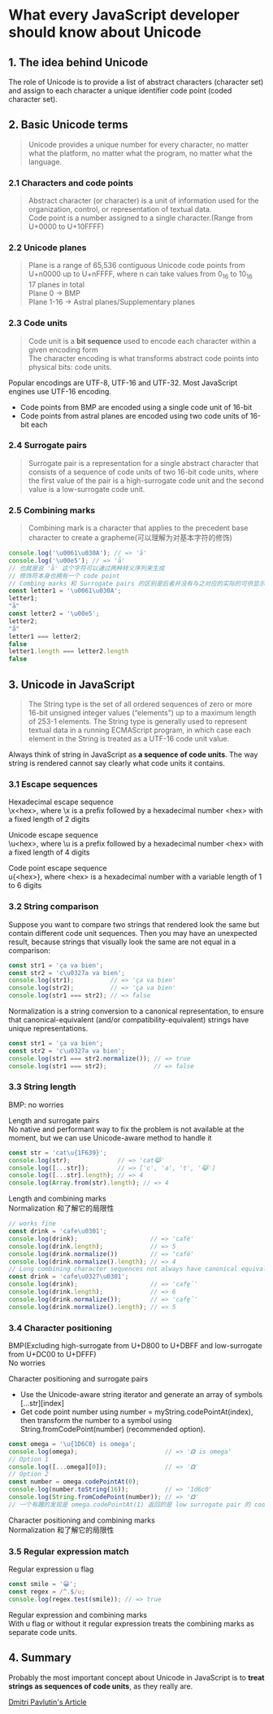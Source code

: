 # What every JavaScript developer should know about Unicode
## 1. The idea behind Unicode
The role of Unicode is to provide a list of abstract characters (character set) and assign to each character a unique identifier code point (coded character set).
## 2. Basic Unicode terms
> Unicode provides a unique number for every character,
no matter what the platform,
no matter what the program,
no matter what the language. 
### 2.1 Characters and code points
> Abstract character (or character) is a unit of information used for the organization, control, or representation of textual data.  
> Code point is a number assigned to a single character.(Range from U+0000 to U+10FFFF)

### 2.2 Unicode planes
> Plane is a range of 65,536 contiguous Unicode code points from U+n0000 up to U+nFFFF, where n can take values from 0<sub>16</sub> to 10<sub>16</sub>  
17 planes in total   
Plane 0 -> BMP   
Plane 1-16 -> Astral planes/Supplementary planes  

### 2.3 Code units
> Code unit is a **bit sequence** used to encode each character within a given encoding form  
The character encoding is what transforms abstract code points into physical bits: code units.  

Popular encodings are UTF-8, UTF-16 and UTF-32. Most JavaScript engines use UTF-16 encoding.  

- Code points from BMP are encoded using a single code unit of 16-bit
- Code points from astral planes are encoded using two code units of 16-bit each

### 2.4 Surrogate pairs
> Surrogate pair is a representation for a single abstract character that consists of a sequence of code units of two 16-bit code units, where the first value of the pair is a high-surrogate code unit and the second value is a low-surrogate code unit.   

### 2.5 Combining marks
> Combining mark is a character that applies to the precedent base character to create a grapheme(可以理解为对基本字符的修饰)  

```javascript
console.log('\u0061\u030A'); // => 'å'
console.log('\u00e5'); // => 'å'
// 也就是说 'å' 这个字符可以通过两种转义序列来生成
// 修饰符本身也拥有一个 code point
// Combing marks 和 Surrogate pairs 的区别是后者并没有与之对应的实际的可供显示的字符
const letter1 = '\u0061\u030A';
letter1;
"å"
const letter2 = '\u00e5';
letter2;
"å"
letter1 === letter2;
false
letter1.length === letter2.length
false  
```
## 3. Unicode in JavaScript
> The String type is the set of all ordered sequences of zero or more 16-bit unsigned integer values (“elements”) up to a maximum length of 253-1 elements. The String type is generally used to represent textual data in a running ECMAScript program, in which case each element in the String is treated as a UTF-16 code unit value.  

Always think of string in JavaScript as **a sequence of code units**. The way string is rendered cannot say clearly what code units it contains.

### 3.1 Escape sequences  

Hexadecimal escape sequence  
\x\<hex>, where \x is a prefix followed by a hexadecimal number \<hex> with a fixed length of 2 digits

Unicode escape sequence  
\u\<hex>, where \u is a prefix followed by a hexadecimal number \<hex> with a fixed length of 4 digits

Code point escape sequence  
u{\<hex>}, where \<hex> is a hexadecimal number with a variable length of 1 to 6 digits

### 3.2 String comparison

Suppose you want to compare two strings that rendered look the same but contain different code unit sequences. Then you may have an unexpected result, because strings that visually look the same are not equal in a comparison:
```javascript
const str1 = 'ça va bien';
const str2 = 'c\u0327a va bien';
console.log(str1);          // => 'ça va bien'
console.log(str2);          // => 'ça va bien'
console.log(str1 === str2); // => false
```
Normalization is a string conversion to a canonical representation, to ensure that canonical-equivalent (and/or compatibility-equivalent) strings have unique representations. 

```javascript
const str1 = 'ça va bien';
const str2 = 'c\u0327a va bien';
console.log(str1 === str2.normalize()); // => true
console.log(str1 === str2);             // => false
```
### 3.3 String length
BMP: no worries

Length and surrogate pairs  
No native and performant way to fix the problem is not available at the moment, but we can use Unicode-aware method to handle it

```javascript
const str = 'cat\u{1F639}';
console.log(str);             // => 'cat😹'
console.log([...str]);        // => ['c', 'a', 't', '😹']
console.log([...str].length); // => 4
console.log(Array.from(str).length); // => 4
```
Length and combining marks  
Normalization 和了解它的局限性

```javascript
// works fine
const drink = 'cafe\u0301';
console.log(drink);                    // => 'café'
console.log(drink.length);             // => 5
console.log(drink.normalize())         // => 'café'
console.log(drink.normalize().length); // => 4
// Long combining character sequences not always have canonical equivalents in one symbol
const drink = 'cafe\u0327\u0301';
console.log(drink);                    // => 'cafȩ́'
console.log(drink.length);             // => 6
console.log(drink.normalize());        // => 'cafȩ́'
console.log(drink.normalize().length); // => 5
```
### 3.4 Character positioning

BMP(Excluding high-surrogate from U+D800 to U+DBFF and low-surrogate from U+DC00 to U+DFFF)  
No worries

Character positioning and surrogate pairs  
- Use the Unicode-aware string iterator and generate an array of symbols [...str][index]
- Get code point number using number = myString.codePointAt(index), then transform the number to a symbol using String.fromCodePoint(number) (recommended option).

```javascript
const omega = '\u{1D6C0} is omega';
console.log(omega);                        // => '𝛀 is omega'
// Option 1
console.log([...omega][0]);                // => '𝛀'
// Option 2
const number = omega.codePointAt(0);
console.log(number.toString(16));          // => '1d6c0'
console.log(String.fromCodePoint(number)); // => '𝛀'
// 一个有趣的发现是 omega.codePointAt(1) 返回的是 low surrogate pair 的 code point
```

Character positioning and combining marks  
Normalization 和了解它的局限性

### 3.5 Regular expression match

Regular expression u flag
```javascript
const smile = '😀';
const regex = /^.$/u;
console.log(regex.test(smile)); // => true
```

Regular expression and combining marks  
With u flag or without it regular expression treats the combining marks as separate code units.

## 4. Summary
Probably the most important concept about Unicode in JavaScript is to **treat strings as sequences of code units**, as they really are.

[Dmitri Pavlutin's Article](https://dmitripavlutin.com/what-every-javascript-developer-should-know-about-unicode)
